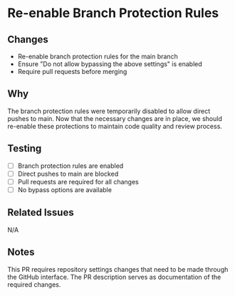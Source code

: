 # Re-enable Branch Protection Rules

## Changes
- Re-enable branch protection rules for the main branch
- Ensure "Do not allow bypassing the above settings" is enabled
- Require pull requests before merging

## Why
The branch protection rules were temporarily disabled to allow direct pushes to main. Now that the necessary changes are in place, we should re-enable these protections to maintain code quality and review process.

## Testing
- [ ] Branch protection rules are enabled
- [ ] Direct pushes to main are blocked
- [ ] Pull requests are required for all changes
- [ ] No bypass options are available

## Related Issues
N/A

## Notes
This PR requires repository settings changes that need to be made through the GitHub interface. The PR description serves as documentation of the required changes. 